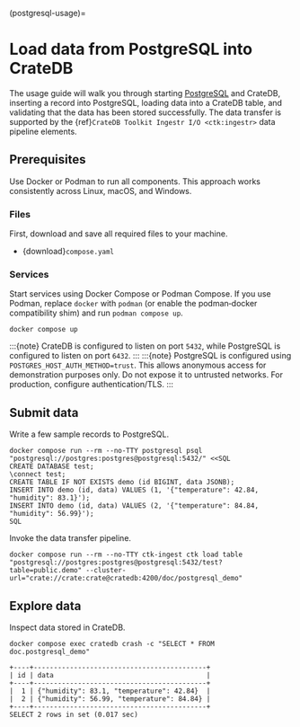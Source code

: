 (postgresql-usage)=
# Load data from PostgreSQL into CrateDB

The usage guide will walk you through starting [PostgreSQL] and CrateDB,
inserting a record into PostgreSQL, loading data into a CrateDB table,
and validating that the data has been stored successfully.
The data transfer is supported by the
{ref}`CrateDB Toolkit Ingestr I/O <ctk:ingestr>` data pipeline elements.

## Prerequisites

Use Docker or Podman to run all components. This approach works consistently
across Linux, macOS, and Windows.

### Files

First, download and save all required files to your machine.
- {download}`compose.yaml`

### Services

Start services using Docker Compose or Podman Compose.
If you use Podman, replace `docker` with `podman` (or enable the podman‑docker
compatibility shim) and run `podman compose up`.

```shell
docker compose up
```

:::{note}
CrateDB is configured to listen on port `5432`,
while PostgreSQL is configured to listen on port `6432`.
:::
:::{note}
PostgreSQL is configured using `POSTGRES_HOST_AUTH_METHOD=trust`.
This allows anonymous access for demonstration purposes only.
Do not expose it to untrusted networks. For production, configure
authentication/TLS.
:::

## Submit data

Write a few sample records to PostgreSQL.
```shell
docker compose run --rm --no-TTY postgresql psql "postgresql://postgres:postgres@postgresql:5432/" <<SQL
CREATE DATABASE test;
\connect test;
CREATE TABLE IF NOT EXISTS demo (id BIGINT, data JSONB);
INSERT INTO demo (id, data) VALUES (1, '{"temperature": 42.84, "humidity": 83.1}');
INSERT INTO demo (id, data) VALUES (2, '{"temperature": 84.84, "humidity": 56.99}');
SQL
```

Invoke the data transfer pipeline.
```shell
docker compose run --rm --no-TTY ctk-ingest ctk load table "postgresql://postgres:postgres@postgresql:5432/test?table=public.demo" --cluster-url="crate://crate:crate@cratedb:4200/doc/postgresql_demo"
```

## Explore data

Inspect data stored in CrateDB.
```shell
docker compose exec cratedb crash -c "SELECT * FROM doc.postgresql_demo"
```
```psql
+----+-------------------------------------------+
| id | data                                      |
+----+-------------------------------------------+
|  1 | {"humidity": 83.1, "temperature": 42.84}  |
|  2 | {"humidity": 56.99, "temperature": 84.84} |
+----+-------------------------------------------+
SELECT 2 rows in set (0.017 sec)
```


[PostgreSQL]: https://www.postgresql.org/
